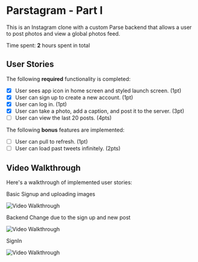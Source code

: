 # Parstagram - Part I

This is an Instagram clone with a custom Parse backend that allows a user to post photos and view a global photos feed.

Time spent: **2** hours spent in total

## User Stories

The following **required** functionality is completed:

- [x] User sees app icon in home screen and styled launch screen. (1pt)
- [x] User can sign up to create a new account. (1pt)
- [x] User can log in. (1pt)
- [x] User can take a photo, add a caption, and post it to the server. (3pt)
- [ ] User can view the last 20 posts. (4pts)

The following **bonus** features are implemented:

- [ ] User can pull to refresh. (1pt)
- [ ] User can load past tweets infinitely. (2pts)

## Video Walkthrough

Here's a walkthrough of implemented user stories:

Basic Signup and uploading images

<img src='https://recordit.co/EHxAFfpnaz.gif' title='Video Walkthrough' width='' alt='Video Walkthrough' />

Backend Change due to the sign up and new post

<img src='http://g.recordit.co/GYNiKgFTTq.gif' title='Video Walkthrough' width='' alt='Video Walkthrough' />

SignIn

<img src='https://recordit.co/IRDUQobXkO.gif' title='Video Walkthrough' width='' alt='Video Walkthrough' />
